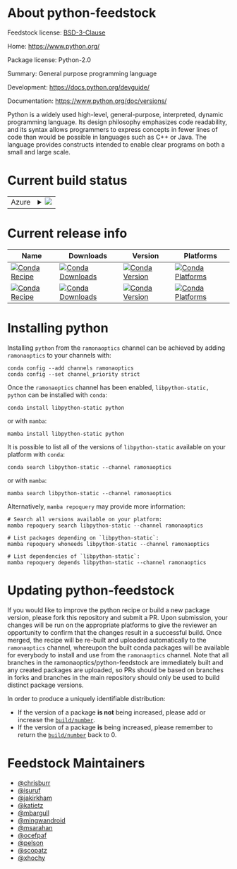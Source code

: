 About python-feedstock
======================

Feedstock license: [BSD-3-Clause](https://github.com/ramonaoptics/python-feedstock/blob/main/LICENSE.txt)

Home: https://www.python.org/

Package license: Python-2.0

Summary: General purpose programming language

Development: https://docs.python.org/devguide/

Documentation: https://www.python.org/doc/versions/

Python is a widely used high-level, general-purpose, interpreted, dynamic
programming language. Its design philosophy emphasizes code
readability, and its syntax allows programmers to express concepts in
fewer lines of code than would be possible in languages such as C++ or
Java. The language provides constructs intended to enable clear programs
on both a small and large scale.


Current build status
====================


<table>
    
  <tr>
    <td>Azure</td>
    <td>
      <details>
        <summary>
          <a href="https://dev.azure.com/ramonaoptics/feedstock-builds/_build/latest?definitionId=None&branchName=main">
            <img src="https://dev.azure.com/ramonaoptics/feedstock-builds/_apis/build/status/python-feedstock?branchName=main">
          </a>
        </summary>
        <table>
          <thead><tr><th>Variant</th><th>Status</th></tr></thead>
          <tbody><tr>
              <td>linux_64_build_typedebugchannel_targetsramonaoptics_python_debug</td>
              <td>
                <a href="https://dev.azure.com/ramonaoptics/feedstock-builds/_build/latest?definitionId=None&branchName=main">
                  <img src="https://dev.azure.com/ramonaoptics/feedstock-builds/_apis/build/status/python-feedstock?branchName=main&jobName=linux&configuration=linux%20linux_64_build_typedebugchannel_targetsramonaoptics_python_debug" alt="variant">
                </a>
              </td>
            </tr><tr>
              <td>linux_64_build_typereleasechannel_targetsramonaoptics_main</td>
              <td>
                <a href="https://dev.azure.com/ramonaoptics/feedstock-builds/_build/latest?definitionId=None&branchName=main">
                  <img src="https://dev.azure.com/ramonaoptics/feedstock-builds/_apis/build/status/python-feedstock?branchName=main&jobName=linux&configuration=linux%20linux_64_build_typereleasechannel_targetsramonaoptics_main" alt="variant">
                </a>
              </td>
            </tr>
          </tbody>
        </table>
      </details>
    </td>
  </tr>
</table>

Current release info
====================

| Name | Downloads | Version | Platforms |
| --- | --- | --- | --- |
| [![Conda Recipe](https://img.shields.io/badge/recipe-libpython--static-green.svg)](https://anaconda.org/ramonaoptics/libpython-static) | [![Conda Downloads](https://img.shields.io/conda/dn/ramonaoptics/libpython-static.svg)](https://anaconda.org/ramonaoptics/libpython-static) | [![Conda Version](https://img.shields.io/conda/vn/ramonaoptics/libpython-static.svg)](https://anaconda.org/ramonaoptics/libpython-static) | [![Conda Platforms](https://img.shields.io/conda/pn/ramonaoptics/libpython-static.svg)](https://anaconda.org/ramonaoptics/libpython-static) |
| [![Conda Recipe](https://img.shields.io/badge/recipe-python-green.svg)](https://anaconda.org/ramonaoptics/python) | [![Conda Downloads](https://img.shields.io/conda/dn/ramonaoptics/python.svg)](https://anaconda.org/ramonaoptics/python) | [![Conda Version](https://img.shields.io/conda/vn/ramonaoptics/python.svg)](https://anaconda.org/ramonaoptics/python) | [![Conda Platforms](https://img.shields.io/conda/pn/ramonaoptics/python.svg)](https://anaconda.org/ramonaoptics/python) |

Installing python
=================

Installing `python` from the `ramonaoptics` channel can be achieved by adding `ramonaoptics` to your channels with:

```
conda config --add channels ramonaoptics
conda config --set channel_priority strict
```

Once the `ramonaoptics` channel has been enabled, `libpython-static, python` can be installed with `conda`:

```
conda install libpython-static python
```

or with `mamba`:

```
mamba install libpython-static python
```

It is possible to list all of the versions of `libpython-static` available on your platform with `conda`:

```
conda search libpython-static --channel ramonaoptics
```

or with `mamba`:

```
mamba search libpython-static --channel ramonaoptics
```

Alternatively, `mamba repoquery` may provide more information:

```
# Search all versions available on your platform:
mamba repoquery search libpython-static --channel ramonaoptics

# List packages depending on `libpython-static`:
mamba repoquery whoneeds libpython-static --channel ramonaoptics

# List dependencies of `libpython-static`:
mamba repoquery depends libpython-static --channel ramonaoptics
```




Updating python-feedstock
=========================

If you would like to improve the python recipe or build a new
package version, please fork this repository and submit a PR. Upon submission,
your changes will be run on the appropriate platforms to give the reviewer an
opportunity to confirm that the changes result in a successful build. Once
merged, the recipe will be re-built and uploaded automatically to the
`ramonaoptics` channel, whereupon the built conda packages will be available for
everybody to install and use from the `ramonaoptics` channel.
Note that all branches in the ramonaoptics/python-feedstock are
immediately built and any created packages are uploaded, so PRs should be based
on branches in forks and branches in the main repository should only be used to
build distinct package versions.

In order to produce a uniquely identifiable distribution:
 * If the version of a package **is not** being increased, please add or increase
   the [``build/number``](https://docs.conda.io/projects/conda-build/en/latest/resources/define-metadata.html#build-number-and-string).
 * If the version of a package **is** being increased, please remember to return
   the [``build/number``](https://docs.conda.io/projects/conda-build/en/latest/resources/define-metadata.html#build-number-and-string)
   back to 0.

Feedstock Maintainers
=====================

* [@chrisburr](https://github.com/chrisburr/)
* [@isuruf](https://github.com/isuruf/)
* [@jakirkham](https://github.com/jakirkham/)
* [@katietz](https://github.com/katietz/)
* [@mbargull](https://github.com/mbargull/)
* [@mingwandroid](https://github.com/mingwandroid/)
* [@msarahan](https://github.com/msarahan/)
* [@ocefpaf](https://github.com/ocefpaf/)
* [@pelson](https://github.com/pelson/)
* [@scopatz](https://github.com/scopatz/)
* [@xhochy](https://github.com/xhochy/)

